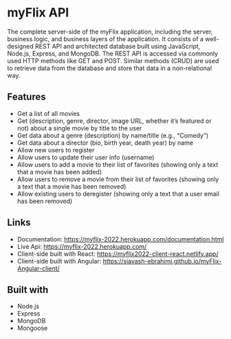 # myFlix API
The complete server-side of the myFlix application, including the server, business logic, and business layers of the application. It consists of a well-designed REST API and architected database built using JavaScript, Node.js, Express, and MongoDB. 
The REST API is accessed via commonly used HTTP methods like GET and POST. Similar methods (CRUD) are used to retrieve data from the database and store that data in a non-relational way.

## Features
* Get a list of all movies 
* Get (description, genre, director, image URL, whether it’s featured or not) about a single movie by title to the user
* Get data about a genre (description) by name/title (e.g., “Comedy”)
* Get data about a director (bio, birth year, death year) by name
* Allow new users to register
* Allow users to update their user info (username)
* Allow users to add a movie to their list of favorites (showing only a text that a movie has been added)
* Allow users to remove a movie from their list of favorites (showing only a text that a movie has been removed)
* Allow existing users to deregister (showing only a text that a user email has been removed)

## Links
* Documentation: https://myflix-2022.herokuapp.com/documentation.html
* Live Api: https://myflix-2022.herokuapp.com/
* Client-side built with React: https://myflix2022-client-react.netlify.app/
* Client-side built with Angular: https://siavash-ebrahimi.github.io/myFlix-Angular-client/

## Built with
* Node.js
* Express
* MongoDB
* Mongoose


